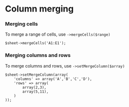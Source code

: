# Column merging

### Merging cells

To merge a range of cells, use `->mergeCells($range)`

    $sheet->mergeCells('A1:E1');

### Merging columns and rows

To merge columns and rows, use `->setMergeColumn($array)`

    $sheet->setMergeColumn(array(
        'columns' => array('A','B','C','D'),
        'rows' => array(
            array(2,3),
            array(5,11),
        )
    ));